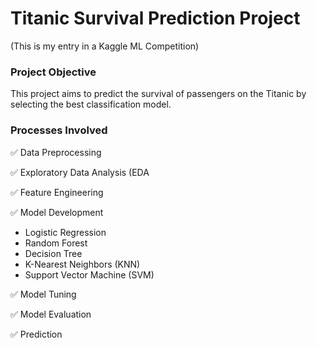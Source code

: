 # Titanic Survival Prediction Project

(This is my entry in a Kaggle ML Competition)

### Project Objective
This project aims to predict the survival of passengers on the Titanic by selecting the best classification model.

### Processes Involved

✅ Data Preprocessing

✅ Exploratory Data Analysis (EDA

✅ Feature Engineering

✅ Model Development
- Logistic Regression
- Random Forest
- Decision Tree
- K-Nearest Neighbors (KNN)
- Support Vector Machine (SVM)

✅ Model Tuning

✅ Model Evaluation

✅ Prediction

